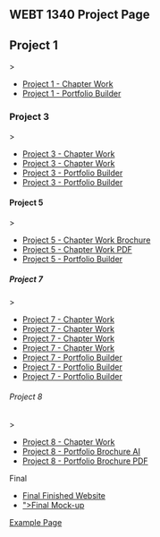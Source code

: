 ## WEBT 1340 Project Page

<h2>Project 1</h2>>
<ul>
    <li><a href="project_1/project_1_camping_icons.ai">Project 1 - Chapter Work</a></li>
    <li><a href="project_1/portfolio_builder_sports_icons.ai">Project 1 - Portfolio Builder</a></li>
</ul>

<h3>Project 3</h3>>
<ul>
    <li><a href="project_3/cafe_limon_logo.ai">Project 3 - Chapter Work</a></li>
    <li><a href="project_3/limon_stationary.ai">Project 3 - Chapter Work</a></li>
    <li><a href="project_3/zoo_invitation.ai">Project 3 - Portfolio Builder</a></li>
    <li><a href="project_3/zoo_logo_and_icons.ai">Project 3 - Portfolio Builder</a></li>
</ul>

<h4>Project 5</h4>>
<ul>
    <li><a href="project_5/final-brochure/aos-brochure.ai">Project 5 - Chapter Work Brochure</a></li>
    <li><a href="project_5/AOS-Brochure.pdf">Project 5 - Chapter Work PDF</a></li>
    <li><a href="project_5/painted_turtle_brochure.ai">Project 5 - Portfolio Builder</a></li>
</ul>

<h5>Project 7</h5>>
<ul>
    <li><a href="project_7/coffee-producers.ai">Project 7 - Chapter Work</a></li>
    <li><a href="project_7/favorites-graph.ai">Project 7 - Chapter Work</a></li>
    <li><a href="project_7/price-graph.ai">Project 7 - Chapter Work</a></li>
    <li><a href="project_7/reasons-graph.ai">Project 7 - Chapter Work</a></li>
    <li><a href="project_7/fig1-graph.ai">Project 7 - Portfolio Builder</a></li>
    <li><a href="project_7/fig2-graph.ai">Project 7 - Portfolio Builder</a></li>
    <li><a href="project_7/fig3-graph.ai">Project 7 - Portfolio Builder</a></li>
</ul>

<h6>Project 8</h6>>
<ul>
    <li><a href="project_8/Studio/site-design.ai">Project 8 - Chapter Work</a></li>
    <li><a href="project_8/portfolio/portfolio-brochure_Folder/portfolio-brochure.ai">Project 8 - Portfolio Brochure AI</a></li>
    <li><a href="project_8/portfolio/portfolio-brochure.pdf">Project 8 - Portfolio Brochure PDF</a></li>
</ul>

<h7>Final<h7>
<ul>
    <li><a href="final/index.html">Final Finished Website</a></li>
    <li><a href="<iframe width="1920" height="1080" src="https://xd.adobe.com/embed/45e820c7-97f9-4fca-9411-624753ffe29e-10bb/" frameborder="0" allowfullscreen></iframe>">Final Mock-up</a></li>
</ul>

<a href="example/index.html" target="_blank">Example Page</a>